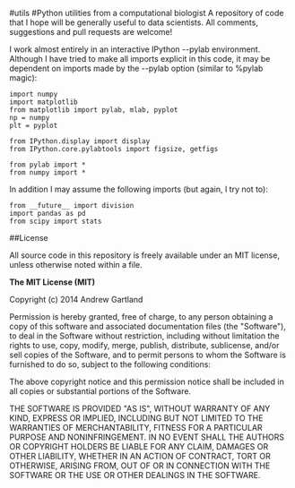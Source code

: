 #utils
#Python utilities from a computational biologist
A repository of code that I hope will be generally useful to data scientists. All comments, suggestions and pull requests are welcome!

I work almost entirely in an interactive IPython --pylab environment. Although I have tried to make all imports explicit in this code, it may be dependent on imports made by the --pylab option (similar to %pylab magic):
```
import numpy
import matplotlib
from matplotlib import pylab, mlab, pyplot
np = numpy
plt = pyplot

from IPython.display import display
from IPython.core.pylabtools import figsize, getfigs

from pylab import *
from numpy import *
```
In addition I may assume the following imports (but again, I try not to):
```
from __future__ import division
import pandas as pd
from scipy import stats
```

##License

All source code in this repository is freely available under an MIT license, unless otherwise noted within a file.

**The MIT License (MIT)**

Copyright (c) 2014 Andrew Gartland

Permission is hereby granted, free of charge, to any person obtaining a copy
of this software and associated documentation files (the "Software"), to deal
in the Software without restriction, including without limitation the rights
to use, copy, modify, merge, publish, distribute, sublicense, and/or sell
copies of the Software, and to permit persons to whom the Software is
furnished to do so, subject to the following conditions:

The above copyright notice and this permission notice shall be included in
all copies or substantial portions of the Software.

THE SOFTWARE IS PROVIDED "AS IS", WITHOUT WARRANTY OF ANY KIND, EXPRESS OR
IMPLIED, INCLUDING BUT NOT LIMITED TO THE WARRANTIES OF MERCHANTABILITY,
FITNESS FOR A PARTICULAR PURPOSE AND NONINFRINGEMENT. IN NO EVENT SHALL THE
AUTHORS OR COPYRIGHT HOLDERS BE LIABLE FOR ANY CLAIM, DAMAGES OR OTHER
LIABILITY, WHETHER IN AN ACTION OF CONTRACT, TORT OR OTHERWISE, ARISING FROM,
OUT OF OR IN CONNECTION WITH THE SOFTWARE OR THE USE OR OTHER DEALINGS IN
THE SOFTWARE.